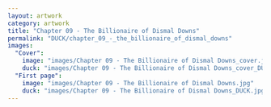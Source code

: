 ```yaml
---
layout: artwork
category: artwork
title: "Chapter 09 - The Billionaire of Dismal Downs"
permalink: "DUCK/chapter_09_-_the_billionaire_of_dismal_downs"
images:
  "Cover":
    image: "images/Chapter 09 - The Billionaire of Dismal Downs_cover.jpg"
    duck: "images/Chapter 09 - The Billionaire of Dismal Downs_cover_DUCK.jpg"
  "First page":
    image: "images/Chapter 09 - The Billionaire of Dismal Downs.jpg"
    duck: "images/Chapter 09 - The Billionaire of Dismal Downs_DUCK.jpg"
---
```

